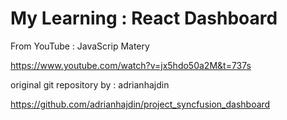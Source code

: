 # My Learning : React Dashboard

From YouTube : JavaScrip Matery

https://www.youtube.com/watch?v=jx5hdo50a2M&t=737s

original git repository by : adrianhajdin

https://github.com/adrianhajdin/project_syncfusion_dashboard
